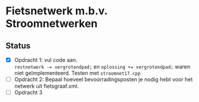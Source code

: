# Fietsnetwerk m.b.v. Stroomnetwerken

## Status

- [x] Opdracht 1: vul code aan.  
    `restnetwerk -= vergrotendpad;` en `oplossing += vergrotendpad;` waren niet geïmplementeerd.
    Testen met `stroomnet17.cpp`  
- [ ] Opdracht 2: Bepaal hoeveel bevoorradingsposten je nodig hebt voor het netwerk uit fietsgraaf.xml.
- [ ] Opdracht 3
